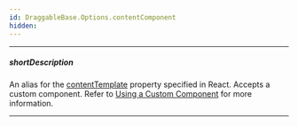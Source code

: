 ```yaml
---
id: DraggableBase.Options.contentComponent
hidden: 
---
```

---
##### shortDescription
An alias for the [contentTemplate]({currentpath}/#contentTemplate) property specified in React. Accepts a custom component. Refer to [Using a Custom Component](/concepts/50%20React%20Components/40%20Component%20Configuration%20Syntax/55%20Markup%20Customization/5%20Using%20a%20Custom%20Component.md '/Documentation/Guide/React_Components/Component_Configuration_Syntax/#Markup_Customization/Using_a_Custom_Component') for more information.

---
